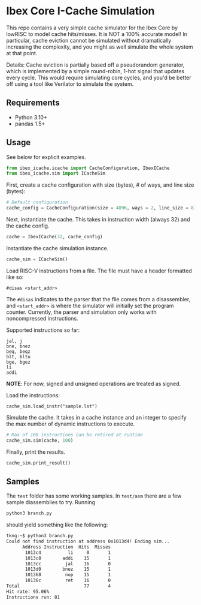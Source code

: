 # Ibex Core I-Cache Simulation

This repo contains a very simple cache simulator for the Ibex Core by lowRISC to
model cache hits/misses. It is NOT a 100% accurate model! In particular, cache
eviction cannot be simulated without dramatically increasing the complexity, and
you might as well simulate the whole system at that point.

Details: Cache eviction is partially based off a pseudorandom generator, which
is implemented by a simple round-robin, 1-hot signal that updates every cycle.
This would require simulating core cycles, and you'd be better off using a tool
like Verilator to simulate the system.

## Requirements
* Python 3.10+
* pandas 1.5+

## Usage
See below for explicit examples.
```python
from ibex_icache.icache import CacheConfiguration, IbexICache
from ibex_icache.sim import ICacheSim
```

First, create a cache configuration with size (bytes), # of ways, and line size
(bytes):
```python
# Default configuration
cache_config = CacheConfiguration(size = 4096, ways = 2, line_size = 8)
```

Next, instantiate the cache. This takes in instruction width (always 32) and the
cache config.
```python
cache = IbexICache(32, cache_config)
```

Instantiate the cache simulation instance.
```python
cache_sim = ICacheSim()
```

Load RISC-V instructions from a file. The file must have a header formatted like
so:
```
#disas <start_addr>
```
The `#disas` indicates to the parser that the file comes from a disassembler,
and `<start_addr>` is where the simulator will initially set the program
counter. Currently, the parser and simulation only works with noncompressed
instructions.

Supported instructions so far:
```
jal, j
bne, bnez
beq, beqz
blt, bltu
bge, bgez
li
addi
```
**NOTE**: For now, signed and unsigned operations are treated as signed. 

Load the instructions:
```
cache_sim.load_instr("sample.lst")
```

Simulate the cache. It takes in a cache instance and an integer to specify the max
number of dynamic instructions to execute.
```python
# Max of 100 instructions can be retired at runtime
cache_sim.sim(cache, 100)
```

Finally, print the results.
```python
cache_sim.print_result()
```

## Samples
The `test` folder has some working samples. In `test/asm` there are a few sample
diassemblies to try. Running
```python
python3 branch.py
```
should yield something like the following:
```bash
tkng:~$ python3 branch.py
Could not find instruction at address 0x1013d4! Ending sim...
      Address Instruction  Hits  Misses
       1013c4          li     0       1
       1013c8        addi    15       1
       1013cc         jal    16       0
       1013d0        bnez    15       1
       101368         nop    15       1
       10136c         ret    16       0
Total                        77       4
Hit rate: 95.06%
Instructions run: 81
```
